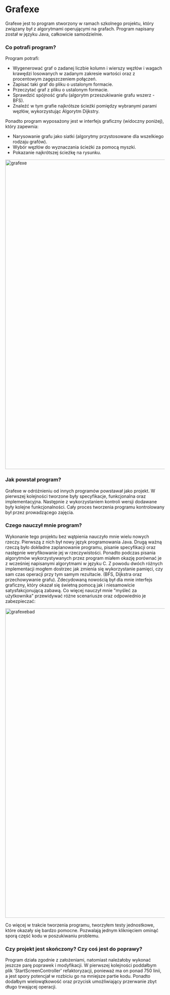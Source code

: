 # Grafexe

Grafexe jest to program stworzony w ramach szkolnego projektu, który związany był z algorytmami operującymi na grafach.
Program napisany został w języku Java, całkowicie samodzielnie.

### Co potrafi program?

Program potrafi:
* Wygenerować graf o zadanej liczbie kolumn i wierszy węzłów i wagach krawędzi losowanych w zadanym zakresie wartości oraz z procentowym zagęszczeniem połączeń.
* Zapisać taki graf do pliku o ustalonym formacie.
* Przeczytać graf z pliku o ustalonym formacie.
* Sprawdzić spójność grafu (algorytm przeszukiwanie grafu wszerz - BFS).
* Znaleźć w tym grafie najkrótsze ścieżki pomiędzy wybranymi parami węzłów, wykorzystując Algorytm Dijkstry.

Ponadto program wyposażony jest w interfejs graficzny (widoczny poniżej), który zapewnia:
* Narysowanie grafu jako siatki (algorytmy przystosowane dla wszelkiego rodzaju grafów).
* Wybór węzłów do wyznaczania ścieżki za pomocą myszki.
* Pokazanie najkrótszej ścieżkę na rysunku.

<img width="976" alt="grafexe" src="https://user-images.githubusercontent.com/95620581/186385068-26641a01-cdc0-40f7-873d-25358877ea04.png">

### Jak powstał program?
Grafexe w odróżnieniu od innych programów powstawał jako projekt. W pierwszej kolejności tworzone były specyfikacje, funkcjonalna oraz implementacyjna.
Następnie z wykorzystaniem kontroli wersji dodawane były kolejne funkcjonalności. Cały proces tworzenia programu kontrolowany był przez prowadzącego zajęcia.

### Czego nauczył mnie program?
Wykonanie tego projektu bez wątpienia nauczyło mnie wielu nowych rzeczy. Pierwszą z nich był nowy język programowania Java. Drugą ważną rzeczą było dokładne zaplanowanie programu, pisanie specyfikacji oraz następnie weryfikowanie jej w rzeczywistości. Ponadto podczas pisania algorytmów wykorzystywanych przez program miałem okazję porównać je z wcześniej napisanymi algorytmami w języku C. Z powodu dwóch różnych implementacji mogłem dostrzec jak zmienia się wykorzystanie pamięci, czy sam czas operacji przy tym samym rezultacie. (BFS, Dijkstra oraz przechowywanie grafu). Zdecydowaną nowością był dla mnie interfejs graficzny, który okazał się świetną pomocą jak i niesamowicie satysfakcjonującą zabawą. Co więcej nauczył mnie "myśleć za użytkownika" przewidywać różne scenariusze oraz odpowiednio je zabezpieczać:

<img width="976" alt="grafexebad" src="https://user-images.githubusercontent.com/95620581/186386821-6871d5fc-917b-4386-9ccc-92469eb58a87.png">

Co więcej w trakcie tworzenia programu, tworzyłem testy jednostkowe, które okazały się bardzo pomocne. Pozwalają jednym kliknięciem ominąć sporą część kodu w poszukiwaniu problemu.

### Czy projekt jest skończony? Czy coś jest do poprawy?
Program działa zgodnie z założeniami, natomiast należałoby wykonać jeszcze parę poprawek i modyfikacji.
W pierwszej kolejności poddałbym plik 'StartScreenController' refaktoryzacji, ponieważ ma on ponad 750 linii, a jest spory potencjał w rozbiciu go na mniejsze partie kodu. Ponadto dodałbym wielowątkowość oraz przycisk umożliwiający przerwanie zbyt długo trwającej operacji.
